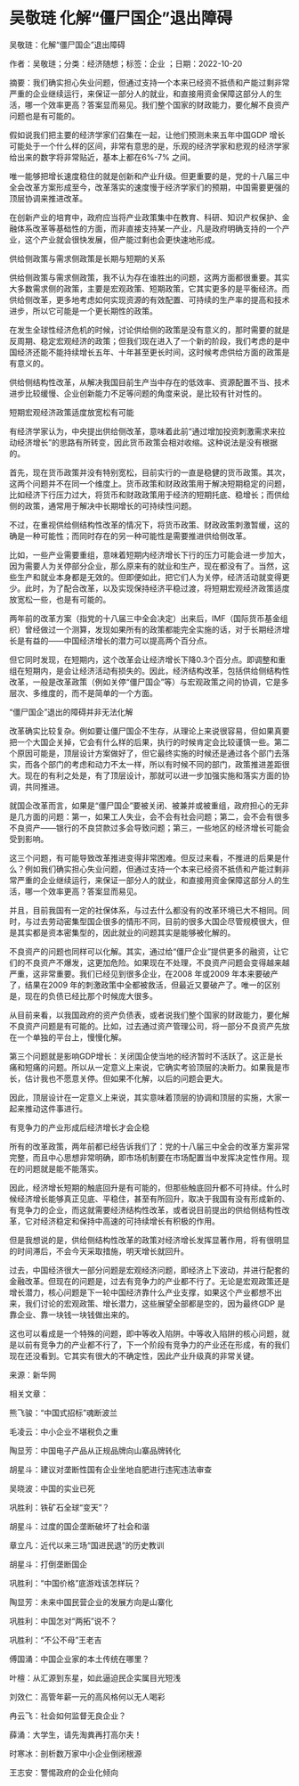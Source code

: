 # 吴敬琏  化解“僵尸国企”退出障碍    
    
吴敬琏：化解“僵尸国企”退出障碍    
作者：吴敬琏；分类：经济随想；标签：企业 ；日期：2022-10-20    
摘要：我们确实担心失业问题，但通过支持一个本来已经资不抵债和产能过剩非常严重的企业继续运行，来保证一部分人的就业，和直接用资金保障这部分人的生活，哪一个效率更高？答案显而易见。我们整个国家的财政能力，要化解不良资产问题也是有可能的。    
假如说我们把主要的经济学家们召集在一起，让他们预测未来五年中国GDP 增长可能处于一个什么样的区间，非常有意思的是，乐观的经济学家和悲观的经济学家给出来的数字将非常贴近，基本上都在6%-7% 之间。    
唯一能够把增长速度稳住的就是创新和产业升级。但更重要的是，党的十八届三中全会改革方案形成至今，改革落实的速度慢于经济学家们的预期，中国需要更强的顶层协调来推进改革。    
在创新产业的培育中，政府应当将产业政策集中在教育、科研、知识产权保护、金融体系改革等基础性的方面，而非直接支持某一产业，凡是政府明确支持的一个产业，这个产业就会很快发展，但产能过剩也会更快速地形成。    
供给侧政策与需求侧政策是长期与短期的关系    
供给侧政策与需求侧政策，我不认为存在谁胜出的问题，这两方面都很重要。其实大多数需求侧的政策，主要是宏观政策、短期政策，它其实更多的是平衡经济。而供给侧改革，更多地考虑如何实现资源的有效配置、可持续的生产率的提高和技术进步，所以它可能是一个更长期性的政策。    
在发生全球性经济危机的时候，讨论供给侧的政策是没有意义的，那时需要的就是反周期、稳定宏观经济的政策；但我们现在进入了一个新的阶段，我们考虑的是中国经济还能不能持续增长五年、十年甚至更长时间，这时候考虑供给方面的政策是有意义的。    
供给侧结构性改革，从解决我国目前生产当中存在的低效率、资源配置不当、技术进步比较缓慢、企业创新能力不足等问题的角度来说，是比较有针对性的。    
短期宏观经济政策适度放宽松有可能    
有经济学家认为，中央提出供给侧改革，意味着此前“通过增加投资刺激需求来拉动经济增长”的思路有所转变，因此货币政策会相对收缩。这种说法是没有根据的。    
首先，现在货币政策并没有特别宽松，目前实行的一直是稳健的货币政策。其次，这两个问题并不在同一个维度上。货币政策和财政政策用于解决短期稳定的问题，比如经济下行压力过大，将货币和财政政策用于经济的短期托底、稳增长；而供给侧的政策，通常用于解决中长期增长的可持续性问题。    
不过，在重视供给侧结构性改革的情况下，将货币政策、财政政策刺激暂缓，这的确是一种可能性；而同时存在的另一种可能性是需要推进供给侧改革。    
比如，一些产业需要重组，意味着短期内经济增长下行的压力可能会进一步加大，因为需要人为关停部分企业，那么原来有的就业和生产，现在都没有了。当然，这些生产和就业本身都是无效的。但即便如此，把它们人为关停，经济活动就变得更少。此时，为了配合改革，以及实现保持经济平稳过渡，将短期宏观经济政策适度放宽松一些，也是有可能的。    
两年前的改革方案（指党的十八届三中全会决定）出来后，IMF（国际货币基金组织）曾经做过一个测算，发现如果所有的政策都能完全实施的话，对于长期经济增长是有益的——中国经济增长的潜力可以提高两个百分点。    
但它同时发现，在短期内，这个改革会让经济增长下降0.3个百分点。即调整和重组在短期内，是会让经济活动有损失的。因此，经济结构改革，包括供给侧结构性改革，一般是改革政策（例如关停“僵尸国企”等）与宏观政策之间的协调，它是多层次、多维度的，而不是简单的一个方面。    
“僵尸国企”退出的障碍并非无法化解    
改革确实比较复杂。例如要让僵尸国企不生存，从理论上来说很容易，但如果真要把一个大国企关掉，它会有什么样的后果，执行的时候肯定会比较谨慎一些。第二个原因可能是，顶层设计方案做好了，但它最终实施的时候还是通过各个部门去落实，而各个部门的考虑和动力不太一样，所以有时候不同的部门，政策推进差距很大。现在的有利之处是，有了顶层设计，那就可以进一步加强实施和落实方面的协调，共同推进。    
就国企改革而言，如果是“僵尸国企”要被关闭、被兼并或被重组，政府担心的无非是几方面的问题：第一，如果工人失业，会不会有社会问题；第二，会不会有很多不良资产——银行的不良贷款过多会导致问题；第三，一些地区的经济增长可能会受到影响。    
这三个问题，有可能导致改革推进变得非常困难。但反过来看，不推进的后果是什么？例如我们确实担心失业问题，但通过支持一个本来已经资不抵债和产能过剩非常严重的企业继续运行，来保证一部分人的就业，和直接用资金保障这部分人的生活，哪一个效率更高？答案显而易见。    
并且，目前我国有一定的社保体系，与过去什么都没有的改革环境已大不相同。同时，与过去劳动密集型国企很多的情形不同，目前的很多大国企尽管规模很大，但是其实都是资本密集型的，因此就业的问题其实是能够被化解的。    
不良资产的问题也同样可以化解。其实，通过给“僵尸企业”提供更多的融资，让它们的不良资产不爆发，这更加危险。如果现在不处理，不良资产问题会变得越来越严重，这非常重要。我们已经见到很多企业，在2008 年或2009 年本来要破产了，结果在2009 年的刺激政策中全都被救活，但最近又要破产了。唯一的区别是，现在的负债已经比那个时候庞大很多。    
从目前来看，以我国政府的资产负债表，或者说我们整个国家的财政能力，要化解不良资产问题是有可能的。比如，过去通过资产管理公司，将一部分不良资产先放在一个单独的平台上，慢慢化解。    
第三个问题就是影响GDP增长：关闭国企使当地的经济暂时不活跃了。这正是长痛和短痛的问题。所以从一定意义上来说，它确实考验顶层的决断力。如果我是市长，估计我也不愿意关停。但如果不化解，以后的问题会更大。    
因此，顶层设计在一定意义上来说，其实意味着顶层的协调和顶层的实施，大家一起来推动这件事进行。    
有竞争力的产业形成后经济增长才会企稳    
所有的改革政策，两年前都已经告诉我们了：党的十八届三中全会的改革方案非常完整，而且中心思想非常明确，即市场机制要在市场配置当中发挥决定性作用。现在的问题就是能不能落实。    
因此，经济增长短期的触底回升是有可能的，但那些触底回升都不可持续。什么时候经济增长能够真正见底、平稳住，甚至有所回升，取决于我国有没有形成新的、有竞争力的企业，而这就需要经济结构性改革，或者说目前提出的供给侧结构性改革，它对经济稳定和保持中高速的可持续增长有积极的作用。    
但是我想说的是，供给侧结构性改革的政策对经济增长发挥显著作用，将有很明显的时间滞后，不会今天采取措施，明天增长就回升。    
过去，中国经济很大一部分问题是宏观经济问题，即经济上下波动，并进行配套的金融改革。但现在的问题是，过去有竞争力的产业都不行了。无论是宏观政策还是增长潜力，核心问题是下一轮中国经济靠什么产业支撑，如果这个产业都想不出来，我们讨论的宏观政策、增长潜力，这些展望全部都是空的，因为最终GDP 是靠企业、靠一块钱一块钱做出来的。    
这也可以看成是一个特殊的问题，即中等收入陷阱。中等收入陷阱的核心问题，就是以前有竞争力的产业都不行了，下一个阶段有竞争力的产业还在形成，有的我们现在还没看到。它其实有很大的不确定性，因此产业升级真的非常关键。    
来源：新华网    
    
相关文章：    
熊飞骏：“中国式招标”魂断波兰    
毛凌云：中小企业不堪税负之重    
陶显芳：中国电子产品从正规品牌向山寨品牌转化    
胡星斗：建议对垄断性国有企业坐地自肥进行违宪违法审查    
吴晓波：中国的实业已死    
巩胜利：铁矿石全球“变天”？    
胡星斗：过度的国企垄断破坏了社会和谐    
章立凡：近代以来三场“国进民退”的历史教训    
胡星斗：打倒垄断国企    
巩胜利：“中国价格”底游戏该怎样玩？    
陶显芳：未来中国民营企业的发展方向是山寨化    
巩胜利：中国怎对“两拓”说不？    
巩胜利：“不公不母”王老吉    
傅国涌：中国企业家的本土传统在哪里？    
叶檀：从汇源到东星，如此逼迫民企实属目光短浅    
刘效仁：高管年薪一元的高风格何以无人喝彩    
冉云飞：社会如何监督无良企业？    
薛涌：大学生，请先淘粪再打高尔夫！    
时寒冰：剖析数万家中小企业倒闭根源    
王志安：警惕政府的企业化倾向